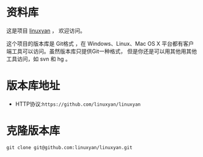 资料库
====
这是项目 [linuxyan][1] ， 欢迎访问。

这个项目的版本库是 Git格式 ，在 Windows、Linux、Mac OS X 平台都有客户端工具可以访问。虽然版本库只提供Git一种格式， 但是你还是可以用其他用其他工具访问，如 svn 和 hg 。

版本库地址
====

 - HTTP协议:`https://github.com/linuxyan/linuxyan`


克隆版本库
====

    git clone git@github.com:linuxyan/linuxyan.git

  [1]: https://github.com/linuxyan/linuxyan
